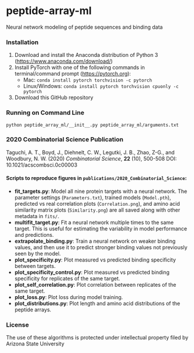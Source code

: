 # peptide-array-ml
Neural network modeling of peptide sequences and binding data

### Installation
1) Download and install the Anaconda distribution of Python 3 (https://www.anaconda.com/download/)
2) Install PyTorch with one of the following commands in terminal/command prompt (https://pytorch.org):
   - Mac: `conda install pytorch torchvision -c pytorch`
   - Linux/Windows: `conda install pytorch torchvision cpuonly -c pytorch`
3) Download this GitHub repository

### Running on Command Line
`python peptide_array_ml/__init__.py peptide_array_ml/arguments.txt`

### 2020 Combinatorial Science Publication
Taguchi, A. T., Boyd, J., Diehnelt, C. W., Legutki, J. B., Zhao, Z-G., and Woodbury, N. W. (2020) *Combinatorial Science*, **22** (10), 500-508
DOI: 10.1021/acscombsci.0c00003
#### Scripts to reproduce figures in `publications/2020_Combinatorial_Science`:
- **fit_targets.py**: Model all nine protein targets with a neural network. The parameter settings (`Parameters.txt`), trained models (`Model.pth`), predicted vs real correlation plots (`Correlation.png`), and amino acid similarity matrix plots (`Similarity.png`) are all saved along with other metadata in `fits/`.
- **multifit_target.py**: Fit a neural network multiple times to the same target. This is useful for estimating the variability in model performance and predictions.
- **extrapolate_binding.py**: Train a neural network on weaker binding values, and then use it to predict stronger binding values not previously seen by the model.
- **plot_specificity.py**: Plot measured vs predicted binding specificity between targets.
- **plot_specificity_control.py**: Plot measured vs predicted binding specificity for replicates of the same target.
- **plot_self_correlation.py**: Plot correlation between replicates of the same target.
- **plot_loss.py**: Plot loss during model training.
- **plot_distributions.py**: Plot length and amino acid distributions of the peptide arrays.

### License
The use of these algorithms is protected under intellectual property filed by Arizona State University
